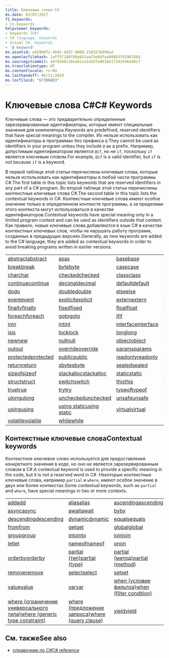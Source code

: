 ```yaml
---
title: Ключевые слова C#
ms.date: 03/07/2017
f1_keywords:
- cs.keywords
helpviewer_keywords:
- keywords [C#]
- C# language, keywords
- Visual C#, keywords
- '@ keyword'
ms.assetid: e929b0f2-4b92-4d37-8060-23d323b098ad
ms.openlocfilehash: 1aff57186f08a651aaf5e8dfaa988b5fb296768d
ms.sourcegitcommit: a970268118ea61ce14207e0916e17243546a491f
ms.translationtype: HT
ms.contentlocale: ru-RU
ms.lasthandoff: 06/21/2019
ms.locfileid: "67306603"
---
```

# <a name="c-keywords"></a><span data-ttu-id="995ba-102">Ключевые слова C#</span><span class="sxs-lookup"><span data-stu-id="995ba-102">C# Keywords</span></span>

<span data-ttu-id="995ba-103">Ключевые слова — это предварительно определенные зарезервированные идентификаторы, которые имеют специальные значения для компилятора.</span><span class="sxs-lookup"><span data-stu-id="995ba-103">Keywords are predefined, reserved identifiers that have special meanings to the compiler.</span></span> <span data-ttu-id="995ba-104">Их нельзя использовать как идентификаторы в программах без префикса `@`.</span><span class="sxs-lookup"><span data-stu-id="995ba-104">They cannot be used as identifiers in your program unless they include `@` as a prefix.</span></span> <span data-ttu-id="995ba-105">Например, допустимым идентификатором является `@if`, но не `if`, поскольку `if` является ключевым словом.</span><span class="sxs-lookup"><span data-stu-id="995ba-105">For example, `@if` is a valid identifier, but `if` is not because `if` is a keyword.</span></span>  
  
 <span data-ttu-id="995ba-106">В первой таблице этой статьи перечислены ключевые слова, которые нельзя использовать как идентификаторы в любой части программы C#.</span><span class="sxs-lookup"><span data-stu-id="995ba-106">The first table in this topic lists keywords that are reserved identifiers in any part of a C# program.</span></span> <span data-ttu-id="995ba-107">Во второй таблице этой статьи перечислены контекстные ключевые слова C#.</span><span class="sxs-lookup"><span data-stu-id="995ba-107">The second table in this topic lists the contextual keywords in C#.</span></span> <span data-ttu-id="995ba-108">Контекстные ключевые слова имеют особое значение только в определенном контексте программы, а за пределами этого контекста могут использоваться в качестве идентификаторов.</span><span class="sxs-lookup"><span data-stu-id="995ba-108">Contextual keywords have special meaning only in a limited program context and can be used as identifiers outside that context.</span></span> <span data-ttu-id="995ba-109">Как правило, новые ключевые слова добавляются в язык C# в качестве контекстных ключевых слов, чтобы не нарушать работу программ, созданных в предыдущих версиях.</span><span class="sxs-lookup"><span data-stu-id="995ba-109">Generally, as new keywords are added to the C# language, they are added as contextual keywords in order to avoid breaking programs written in earlier versions.</span></span>  
  
|||||  
|---|---|---|---|  
|[<span data-ttu-id="995ba-110">abstract</span><span class="sxs-lookup"><span data-stu-id="995ba-110">abstract</span></span>](abstract.md)|[<span data-ttu-id="995ba-111">as</span><span class="sxs-lookup"><span data-stu-id="995ba-111">as</span></span>](../operators/type-testing-and-conversion-operators.md#as-operator)|[<span data-ttu-id="995ba-112">base</span><span class="sxs-lookup"><span data-stu-id="995ba-112">base</span></span>](base.md)|[<span data-ttu-id="995ba-113">bool</span><span class="sxs-lookup"><span data-stu-id="995ba-113">bool</span></span>](bool.md)|  
|[<span data-ttu-id="995ba-114">break</span><span class="sxs-lookup"><span data-stu-id="995ba-114">break</span></span>](break.md)|[<span data-ttu-id="995ba-115">byte</span><span class="sxs-lookup"><span data-stu-id="995ba-115">byte</span></span>](byte.md)|[<span data-ttu-id="995ba-116">case</span><span class="sxs-lookup"><span data-stu-id="995ba-116">case</span></span>](switch.md)|[<span data-ttu-id="995ba-117">catch</span><span class="sxs-lookup"><span data-stu-id="995ba-117">catch</span></span>](try-catch.md)|  
|[<span data-ttu-id="995ba-118">char</span><span class="sxs-lookup"><span data-stu-id="995ba-118">char</span></span>](char.md)|[<span data-ttu-id="995ba-119">checked</span><span class="sxs-lookup"><span data-stu-id="995ba-119">checked</span></span>](checked.md)|[<span data-ttu-id="995ba-120">class</span><span class="sxs-lookup"><span data-stu-id="995ba-120">class</span></span>](class.md)|[<span data-ttu-id="995ba-121">const</span><span class="sxs-lookup"><span data-stu-id="995ba-121">const</span></span>](const.md)|  
|[<span data-ttu-id="995ba-122">continue</span><span class="sxs-lookup"><span data-stu-id="995ba-122">continue</span></span>](continue.md)|[<span data-ttu-id="995ba-123">decimal</span><span class="sxs-lookup"><span data-stu-id="995ba-123">decimal</span></span>](decimal.md)|[<span data-ttu-id="995ba-124">default</span><span class="sxs-lookup"><span data-stu-id="995ba-124">default</span></span>](default.md)|[<span data-ttu-id="995ba-125">delegate</span><span class="sxs-lookup"><span data-stu-id="995ba-125">delegate</span></span>](delegate.md)|  
|[<span data-ttu-id="995ba-126">do</span><span class="sxs-lookup"><span data-stu-id="995ba-126">do</span></span>](do.md)|[<span data-ttu-id="995ba-127">double</span><span class="sxs-lookup"><span data-stu-id="995ba-127">double</span></span>](double.md)|[<span data-ttu-id="995ba-128">else</span><span class="sxs-lookup"><span data-stu-id="995ba-128">else</span></span>](if-else.md)|[<span data-ttu-id="995ba-129">enum</span><span class="sxs-lookup"><span data-stu-id="995ba-129">enum</span></span>](enum.md)|  
|[<span data-ttu-id="995ba-130">event</span><span class="sxs-lookup"><span data-stu-id="995ba-130">event</span></span>](event.md)|[<span data-ttu-id="995ba-131">explicit</span><span class="sxs-lookup"><span data-stu-id="995ba-131">explicit</span></span>](explicit.md)|[<span data-ttu-id="995ba-132">extern</span><span class="sxs-lookup"><span data-stu-id="995ba-132">extern</span></span>](extern.md)|[<span data-ttu-id="995ba-133">false</span><span class="sxs-lookup"><span data-stu-id="995ba-133">false</span></span>](false-literal.md)|  
|[<span data-ttu-id="995ba-134">finally</span><span class="sxs-lookup"><span data-stu-id="995ba-134">finally</span></span>](try-finally.md)|[<span data-ttu-id="995ba-135">fixed</span><span class="sxs-lookup"><span data-stu-id="995ba-135">fixed</span></span>](fixed-statement.md)|[<span data-ttu-id="995ba-136">float</span><span class="sxs-lookup"><span data-stu-id="995ba-136">float</span></span>](float.md)|[<span data-ttu-id="995ba-137">for</span><span class="sxs-lookup"><span data-stu-id="995ba-137">for</span></span>](for.md)|  
|[<span data-ttu-id="995ba-138">foreach</span><span class="sxs-lookup"><span data-stu-id="995ba-138">foreach</span></span>](foreach-in.md)|[<span data-ttu-id="995ba-139">goto</span><span class="sxs-lookup"><span data-stu-id="995ba-139">goto</span></span>](goto.md)|[<span data-ttu-id="995ba-140">if</span><span class="sxs-lookup"><span data-stu-id="995ba-140">if</span></span>](if-else.md)|[<span data-ttu-id="995ba-141">implicit</span><span class="sxs-lookup"><span data-stu-id="995ba-141">implicit</span></span>](implicit.md)|  
|[<span data-ttu-id="995ba-142">in</span><span class="sxs-lookup"><span data-stu-id="995ba-142">in</span></span>](in.md)|[<span data-ttu-id="995ba-143">int</span><span class="sxs-lookup"><span data-stu-id="995ba-143">int</span></span>](int.md)|[<span data-ttu-id="995ba-144">interface</span><span class="sxs-lookup"><span data-stu-id="995ba-144">interface</span></span>](interface.md)|[<span data-ttu-id="995ba-145">internal</span><span class="sxs-lookup"><span data-stu-id="995ba-145">internal</span></span>](internal.md)|
|[<span data-ttu-id="995ba-146">is</span><span class="sxs-lookup"><span data-stu-id="995ba-146">is</span></span>](is.md)|[<span data-ttu-id="995ba-147">lock</span><span class="sxs-lookup"><span data-stu-id="995ba-147">lock</span></span>](lock-statement.md)|[<span data-ttu-id="995ba-148">long</span><span class="sxs-lookup"><span data-stu-id="995ba-148">long</span></span>](long.md)|[<span data-ttu-id="995ba-149">namespace</span><span class="sxs-lookup"><span data-stu-id="995ba-149">namespace</span></span>](namespace.md)|
|[<span data-ttu-id="995ba-150">new</span><span class="sxs-lookup"><span data-stu-id="995ba-150">new</span></span>](new.md)|[<span data-ttu-id="995ba-151">null</span><span class="sxs-lookup"><span data-stu-id="995ba-151">null</span></span>](null.md)|[<span data-ttu-id="995ba-152">object</span><span class="sxs-lookup"><span data-stu-id="995ba-152">object</span></span>](object.md)|[<span data-ttu-id="995ba-153">operator</span><span class="sxs-lookup"><span data-stu-id="995ba-153">operator</span></span>](operator.md)|
|[<span data-ttu-id="995ba-154">out</span><span class="sxs-lookup"><span data-stu-id="995ba-154">out</span></span>](out.md)|[<span data-ttu-id="995ba-155">override</span><span class="sxs-lookup"><span data-stu-id="995ba-155">override</span></span>](override.md)|[<span data-ttu-id="995ba-156">params</span><span class="sxs-lookup"><span data-stu-id="995ba-156">params</span></span>](params.md)|[<span data-ttu-id="995ba-157">private</span><span class="sxs-lookup"><span data-stu-id="995ba-157">private</span></span>](private.md)|
|[<span data-ttu-id="995ba-158">protected</span><span class="sxs-lookup"><span data-stu-id="995ba-158">protected</span></span>](protected.md)|[<span data-ttu-id="995ba-159">public</span><span class="sxs-lookup"><span data-stu-id="995ba-159">public</span></span>](public.md)|[<span data-ttu-id="995ba-160">readonly</span><span class="sxs-lookup"><span data-stu-id="995ba-160">readonly</span></span>](readonly.md)|[<span data-ttu-id="995ba-161">ref</span><span class="sxs-lookup"><span data-stu-id="995ba-161">ref</span></span>](ref.md)|
|[<span data-ttu-id="995ba-162">return</span><span class="sxs-lookup"><span data-stu-id="995ba-162">return</span></span>](return.md)|[<span data-ttu-id="995ba-163">sbyte</span><span class="sxs-lookup"><span data-stu-id="995ba-163">sbyte</span></span>](sbyte.md)|[<span data-ttu-id="995ba-164">sealed</span><span class="sxs-lookup"><span data-stu-id="995ba-164">sealed</span></span>](sealed.md)|[<span data-ttu-id="995ba-165">short</span><span class="sxs-lookup"><span data-stu-id="995ba-165">short</span></span>](short.md)||
[<span data-ttu-id="995ba-166">sizeof</span><span class="sxs-lookup"><span data-stu-id="995ba-166">sizeof</span></span>](sizeof.md)|[<span data-ttu-id="995ba-167">stackalloc</span><span class="sxs-lookup"><span data-stu-id="995ba-167">stackalloc</span></span>](../operators/stackalloc.md)|[<span data-ttu-id="995ba-168">static</span><span class="sxs-lookup"><span data-stu-id="995ba-168">static</span></span>](static.md)|[<span data-ttu-id="995ba-169">string</span><span class="sxs-lookup"><span data-stu-id="995ba-169">string</span></span>](string.md)|
|[<span data-ttu-id="995ba-170">struct</span><span class="sxs-lookup"><span data-stu-id="995ba-170">struct</span></span>](struct.md)|[<span data-ttu-id="995ba-171">switch</span><span class="sxs-lookup"><span data-stu-id="995ba-171">switch</span></span>](switch.md)|[<span data-ttu-id="995ba-172">this</span><span class="sxs-lookup"><span data-stu-id="995ba-172">this</span></span>](this.md)|[<span data-ttu-id="995ba-173">throw</span><span class="sxs-lookup"><span data-stu-id="995ba-173">throw</span></span>](throw.md)|
|[<span data-ttu-id="995ba-174">true</span><span class="sxs-lookup"><span data-stu-id="995ba-174">true</span></span>](true-literal.md)|[<span data-ttu-id="995ba-175">try</span><span class="sxs-lookup"><span data-stu-id="995ba-175">try</span></span>](try-catch.md)|[<span data-ttu-id="995ba-176">typeof</span><span class="sxs-lookup"><span data-stu-id="995ba-176">typeof</span></span>](../operators/type-testing-and-conversion-operators.md#typeof-operator)|[<span data-ttu-id="995ba-177">uint</span><span class="sxs-lookup"><span data-stu-id="995ba-177">uint</span></span>](uint.md)|
|[<span data-ttu-id="995ba-178">ulong</span><span class="sxs-lookup"><span data-stu-id="995ba-178">ulong</span></span>](ulong.md)|[<span data-ttu-id="995ba-179">unchecked</span><span class="sxs-lookup"><span data-stu-id="995ba-179">unchecked</span></span>](unchecked.md)|[<span data-ttu-id="995ba-180">unsafe</span><span class="sxs-lookup"><span data-stu-id="995ba-180">unsafe</span></span>](unsafe.md)|[<span data-ttu-id="995ba-181">ushort</span><span class="sxs-lookup"><span data-stu-id="995ba-181">ushort</span></span>](ushort.md)|
|[<span data-ttu-id="995ba-182">using</span><span class="sxs-lookup"><span data-stu-id="995ba-182">using</span></span>](using.md)|[<span data-ttu-id="995ba-183">using static</span><span class="sxs-lookup"><span data-stu-id="995ba-183">using static</span></span>](using-static.md)|[<span data-ttu-id="995ba-184">virtual</span><span class="sxs-lookup"><span data-stu-id="995ba-184">virtual</span></span>](virtual.md)|[<span data-ttu-id="995ba-185">void</span><span class="sxs-lookup"><span data-stu-id="995ba-185">void</span></span>](void.md)|
|[<span data-ttu-id="995ba-186">volatile</span><span class="sxs-lookup"><span data-stu-id="995ba-186">volatile</span></span>](volatile.md)|[<span data-ttu-id="995ba-187">while</span><span class="sxs-lookup"><span data-stu-id="995ba-187">while</span></span>](while.md)|

## <a name="contextual-keywords"></a><span data-ttu-id="995ba-188">Контекстные ключевые слова</span><span class="sxs-lookup"><span data-stu-id="995ba-188">Contextual keywords</span></span>

 <span data-ttu-id="995ba-189">Контекстное ключевое слово используется для предоставления конкретного значения в коде, но оно не является зарезервированным словом в C#.</span><span class="sxs-lookup"><span data-stu-id="995ba-189">A contextual keyword is used to provide a specific meaning in the code, but it is not a reserved word in C#.</span></span> <span data-ttu-id="995ba-190">Некоторые контекстные ключевые слова, например `partial` и `where`, имеют особое значение в двух или более контекстах.</span><span class="sxs-lookup"><span data-stu-id="995ba-190">Some contextual keywords, such as `partial` and `where`, have special meanings in two or more contexts.</span></span>  
  
||||  
|---|---|---|  
|[<span data-ttu-id="995ba-191">add</span><span class="sxs-lookup"><span data-stu-id="995ba-191">add</span></span>](add.md)|[<span data-ttu-id="995ba-192">alias</span><span class="sxs-lookup"><span data-stu-id="995ba-192">alias</span></span>](extern-alias.md)|[<span data-ttu-id="995ba-193">ascending</span><span class="sxs-lookup"><span data-stu-id="995ba-193">ascending</span></span>](ascending.md)|
|[<span data-ttu-id="995ba-194">async</span><span class="sxs-lookup"><span data-stu-id="995ba-194">async</span></span>](async.md)|[<span data-ttu-id="995ba-195">await</span><span class="sxs-lookup"><span data-stu-id="995ba-195">await</span></span>](await.md)|[<span data-ttu-id="995ba-196">by</span><span class="sxs-lookup"><span data-stu-id="995ba-196">by</span></span>](by.md)|
|[<span data-ttu-id="995ba-197">descending</span><span class="sxs-lookup"><span data-stu-id="995ba-197">descending</span></span>](descending.md)|[<span data-ttu-id="995ba-198">dynamic</span><span class="sxs-lookup"><span data-stu-id="995ba-198">dynamic</span></span>](dynamic.md)|[<span data-ttu-id="995ba-199">equals</span><span class="sxs-lookup"><span data-stu-id="995ba-199">equals</span></span>](equals.md)|
|[<span data-ttu-id="995ba-200">from</span><span class="sxs-lookup"><span data-stu-id="995ba-200">from</span></span>](from-clause.md)|[<span data-ttu-id="995ba-201">get</span><span class="sxs-lookup"><span data-stu-id="995ba-201">get</span></span>](get.md)|[<span data-ttu-id="995ba-202">global</span><span class="sxs-lookup"><span data-stu-id="995ba-202">global</span></span>](global.md)|
|[<span data-ttu-id="995ba-203">group</span><span class="sxs-lookup"><span data-stu-id="995ba-203">group</span></span>](group-clause.md)|[<span data-ttu-id="995ba-204">into</span><span class="sxs-lookup"><span data-stu-id="995ba-204">into</span></span>](into.md)|[<span data-ttu-id="995ba-205">join</span><span class="sxs-lookup"><span data-stu-id="995ba-205">join</span></span>](join-clause.md)|
|[<span data-ttu-id="995ba-206">let</span><span class="sxs-lookup"><span data-stu-id="995ba-206">let</span></span>](let-clause.md)|[<span data-ttu-id="995ba-207">nameof</span><span class="sxs-lookup"><span data-stu-id="995ba-207">nameof</span></span>](nameof.md)|[<span data-ttu-id="995ba-208">on</span><span class="sxs-lookup"><span data-stu-id="995ba-208">on</span></span>](on.md)|
|[<span data-ttu-id="995ba-209">orderby</span><span class="sxs-lookup"><span data-stu-id="995ba-209">orderby</span></span>](orderby-clause.md)|[<span data-ttu-id="995ba-210">partial (тип)</span><span class="sxs-lookup"><span data-stu-id="995ba-210">partial (type)</span></span>](partial-type.md)|[<span data-ttu-id="995ba-211">partial (метод)</span><span class="sxs-lookup"><span data-stu-id="995ba-211">partial (method)</span></span>](partial-method.md)|
|[<span data-ttu-id="995ba-212">remove</span><span class="sxs-lookup"><span data-stu-id="995ba-212">remove</span></span>](remove.md)|[<span data-ttu-id="995ba-213">select</span><span class="sxs-lookup"><span data-stu-id="995ba-213">select</span></span>](select-clause.md)|[<span data-ttu-id="995ba-214">set</span><span class="sxs-lookup"><span data-stu-id="995ba-214">set</span></span>](set.md)|
|[<span data-ttu-id="995ba-215">value</span><span class="sxs-lookup"><span data-stu-id="995ba-215">value</span></span>](value.md)|[<span data-ttu-id="995ba-216">var</span><span class="sxs-lookup"><span data-stu-id="995ba-216">var</span></span>](var.md)|[<span data-ttu-id="995ba-217">when (условие фильтра)</span><span class="sxs-lookup"><span data-stu-id="995ba-217">when (filter condition)</span></span>](when.md)|
|[<span data-ttu-id="995ba-218">where (ограничение универсального типа)</span><span class="sxs-lookup"><span data-stu-id="995ba-218">where (generic type constraint)</span></span>](where-generic-type-constraint.md)|[<span data-ttu-id="995ba-219">where (предложение запроса)</span><span class="sxs-lookup"><span data-stu-id="995ba-219">where (query clause)</span></span>](where-clause.md)|[<span data-ttu-id="995ba-220">yield</span><span class="sxs-lookup"><span data-stu-id="995ba-220">yield</span></span>](yield.md)|
  
## <a name="see-also"></a><span data-ttu-id="995ba-221">См. также</span><span class="sxs-lookup"><span data-stu-id="995ba-221">See also</span></span>

- [<span data-ttu-id="995ba-222">справочник по C#</span><span class="sxs-lookup"><span data-stu-id="995ba-222">C# reference</span></span>](../index.md)
